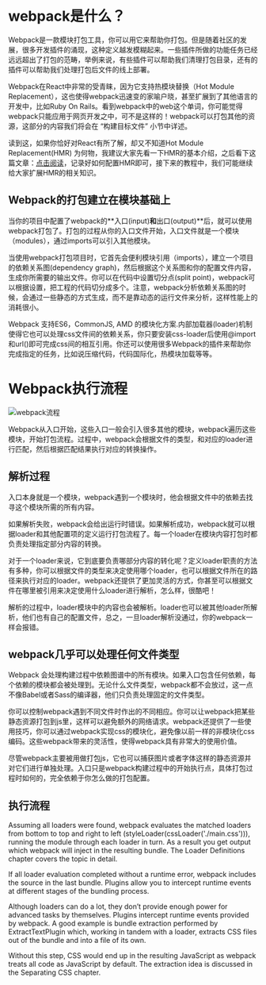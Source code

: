 # webpack是什么？

Webpack是一款模块打包工具，你可以用它来帮助你打包。但是随着社区的发展，很多开发插件的涌现，这种定义越发模糊起来。一些插件所做的功能任务已经远远超出了打包的范畴，举例来说，有些插件可以帮助我们清理打包目录，还有的插件可以帮助我们处理打包后文件的线上部署。

Webpack在React中非常的受青睐，因为它支持热模块替换（Hot Module Replacement），这也使得webpack迅速变的家喻户晓，甚至扩展到了其他语言的开发中，比如Ruby On Rails。看到webpack中的web这个单词，你可能觉得webpack只能应用于网页开发之中，可不是这样的！webpack可以打包其他的资源，这部分的内容我们将会在 “构建目标文件” 小节中详述。

读到这，如果你恰好对React有所了解，却又不知道Hot Module Replacement(HMR) 为何物，我建议大家先看一下HMR的基本介绍，之后看下这篇文章：[点击阅读](https://segmentfault.com/a/1190000006178770)，记录好如何配置HMR即可，接下来的教程中，我们可能继续给大家扩展HMR的相关知识。

## Webpack的打包建立在模块基础上

当你的项目中配置了webpack的**入口(input)**和**出口(output)**后，就可以使用webpack打包了。打包的过程从你的入口文件开始，入口文件就是一个模块（modules），通过imports可以引入其他模块。

当使用webpack打包项目时，它首先会便利模块引用（imports），建立一个项目的依赖关系图(dependency graph)，然后根据这个关系图和你的配置文件内容，生成你所需要的输出文件。你可以在代码中设置切分点(split point)，webpack可以根据设置，把工程的代码切分成多个。注意，webpack分析依赖关系图的时候，会通过一些静态的方式生成，而不是靠动态的运行文件来分析，这样性能上的消耗很小。

Webpack 支持ES6，CommonJS, AMD 的模块化方案.内部加载器(loader)机制使得它也可以处理css文件间的依赖关系，你只要安装css-loader后使用@import和url()即可完成css间的相互引用。你还可以使用很多Webpack的插件来帮助你完成指定的任务，比如说压缩代码，代码国际化，热模块加载等等。

# Webpack执行流程

![webpack流程](https://github.com/shenglongli/webpack-book/blob/master/imgs/webpack-process.png)

Webpack从入口开始，这些入口一般会引入很多其他的模块，webpack遍历这些模块，开始打包流程。过程中，webpack会根据文件的类型，和对应的loader进行匹配，然后根据匹配结果执行对应的转换操作。

## 解析过程

入口本身就是一个模块，webpack遇到一个模块时，他会根据文件中的依赖去找寻这个模块所需的所有内容。

如果解析失败，webpack会给出运行时错误。如果解析成功，webpack就可以根据loader和其他配置项的定义运行打包流程了。每一个loader在模块内容打包时都负责处理指定部分内容的转换。

对于一个loader来说，它到底要负责哪部分内容的转化呢？定义loader职责的方法有多种，你可以根据文件的类型来决定使用哪个loader，也可以根据文件所在的路径来执行对应的loader。webpack还提供了更加灵活的方式，你甚至可以根据文件在哪里被引用来决定使用什么loader进行解析，怎么样，很酷吧！

解析的过程中，loader模块中的内容也会被解析。loader也可以被其他loader所解析，他们也有自己的配置文件，总之，一旦loader解析没通过，你的webpack一样会报错。

## webpack几乎可以处理任何文件类型

Webpack 会处理构建过程中依赖图谱中的所有模块。如果入口包含任何依赖，每个依赖的模块都会被处理到。无论什么文件类型，webpack都不会放过，这一点不像Babel或者Sass的编译器，他们只负责处理固定的文件类型。

你可以控制webpack遇到不同文件时作出的不同相应。你可以让webpack把某些静态资源打包到js里，这样可以避免额外的网络请求。webpack还提供了一些使用技巧，你可以通过webpack实现css的模块化，避免像以前一样的非模块化css编码。这些webpack带来的灵活性，使得webpack具有非常大的使用价值。

尽管webpack主要被用做打包js，它也可以捕获图片或者字体这样的静态资源并对它们进行单独处理。入口只是webpack构建过程中的开始执行点，具体打包过程时如何的，完全依赖于你怎么做的打包配置。

## 执行流程

Assuming all loaders were found, webpack evaluates the matched loaders from bottom to top and right to left (styleLoader(cssLoader('./main.css'))), running the module through each loader in turn. As a result you get output which webpack will inject in the resulting bundle. The Loader Definitions chapter covers the topic in detail.

If all loader evaluation completed without a runtime error, webpack includes the source in the last bundle. Plugins allow you to intercept runtime events at different stages of the bundling process.

Although loaders can do a lot, they don’t provide enough power for advanced tasks by themselves. Plugins intercept runtime events provided by webpack. A good example is bundle extraction performed by ExtractTextPlugin which, working in tandem with a loader, extracts CSS files out of the bundle and into a file of its own.

Without this step, CSS would end up in the resulting JavaScript as webpack treats all code as JavaScript by default. The extraction idea is discussed in the Separating CSS chapter.




